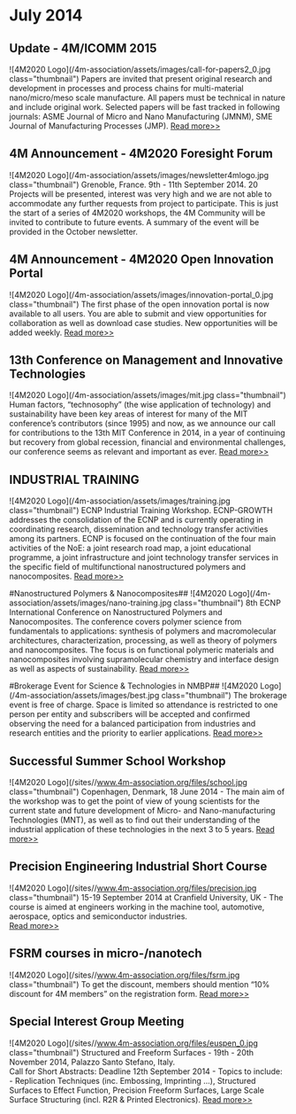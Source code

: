 # July 2014

## Update - 4M/ICOMM 2015

![4M2020 Logo](/4m-association/assets/images/call-for-papers2_0.jpg class="thumbnail")
Papers are invited that present original research and development in processes and process chains for multi-material nano/micro/meso scale manufacture. All papers must be technical in nature and include original work. Selected papers will be fast tracked in following journals: ASME Journal of Micro and Nano Manufacturing (JMNM), SME Journal of Manufacturing Processes (JMP).
[Read more>>](/4m-association/conference/2015)


## 4M Announcement - 4M2020 Foresight Forum

![4M2020 Logo](/4m-association/assets/images/newsletter4mlogo.jpg class="thumbnail")
Grenoble, France. 9th - 11th September 2014. 
20 Projects will be presented, interest was very high and we are not able to accommodate any further requests from project to participate.  This is just the start of a series of 4M2020 workshops, the 4M Community will be invited to contribute to future events. A summary of the event will be provided in the October newsletter.


## 4M Announcement - 4M2020 Open Innovation Portal

![4M2020 Logo](/4m-association/assets/images/innovation-portal_0.jpg class="thumbnail")
The first phase of the open innovation portal is now available to all users. You are able to submit and view opportunities for collaboration as well as download case studies.
New opportunities will be added weekly. 
[Read more>>](http://www.4m2020.eu/open-innovation-portal)


## 13th Conference on Management and Innovative Technologies

![4M2020 Logo](/4m-association/assets/images/mit.jpg class="thumbnail")
Human factors, “technosophy” (the wise application of  technology) and sustainability have been key areas of interest for  many of the MIT conference’s contributors (since 1995) and now, as we announce  our call for contributions to the 13th MIT  Conference in 2014, in a year of continuing but recovery from global recession, financial and environmental challenges, our conference seems as relevant and important as ever. 
[Read more>>](http://mitconference.wordpress.com/)


## INDUSTRIAL TRAINING

![4M2020 Logo](/4m-association/assets/images/training.jpg class="thumbnail")
ECNP Industrial Training Workshop. 
ECNP-GROWTH addresses the consolidation of the ECNP and is currently operating in coordinating research, dissemination and technology transfer activities among its partners. ECNP is focused on the continuation of the four main activities of the NoE: a joint research road map, a joint educational programme, a joint infrastructure and joint technology transfer services in the specific field of multifunctional nanostructured polymers and nanocomposites.
[Read more>>](http://www.ecnp-eu.org/dresdenI_T.php)
 

#Nanostructured Polymers & Nanocomposites##
![4M2020 Logo](/4m-association/assets/images/nano-training.jpg class="thumbnail")
8th ECNP International Conference on Nanostructured Polymers and Nanocomposites.
The conference covers polymer science from fundamentals to applications: synthesis of polymers and macromolecular architectures, characterization, processing, as well as theory of polymers and nanocomposites. The focus is on functional polymeric materials and nanocomposites involving supramolecular chemistry and interface design as well as aspects of sustainability.
[Read more>>](http://www.ecnp-eu.org/dresden.php)


#Brokerage Event for Science & Technologies in NMBP##
![4M2020 Logo](/4m-association/assets/images/best.jpg class="thumbnail")
The brokerage event is free of charge. Space is limited so attendance is restricted to one person per entity and subscribers will be accepted and confirmed observing the need for a balanced participation from industries and research entities and the priority to earlier applications.
[Read more>>](http://nanofutures.eu/brokerage/apply)


## Successful Summer School Workshop

![4M2020 Logo](/sites//www.4m-association.org/files/school.jpg class="thumbnail")
Copenhagen, Denmark, 18 June 2014 - The main aim of the workshop was to get the point of view of young scientists for the current state and future development of Micro- and Nano-manufacturing Technologies (MNT), as well as to find out their understanding of the industrial application of these technologies in the next 3 to 5 years.
[Read more>>](/4m-association/event/4M2020-Through-young-eyes-Workshop)


## Precision Engineering Industrial Short Course

![4M2020 Logo](/sites//www.4m-association.org/files/precision.jpg class="thumbnail")
15-19 September 2014 at Cranfield University, UK - The course is aimed at engineers working in the machine tool, automotive, aerospace, optics and semiconductor industries.  
[Read more>>](http://www.ultraprecision.org/news/events/precision-engineering-industrial-short-course/)


## FSRM courses in micro-/nanotech

![4M2020 Logo](/sites//www.4m-association.org/files/fsrm.jpg class="thumbnail")
To get the discount, members should mention “10% discount for 4M members” on the registration form.
[Read more>>](http://www.fsrm.ch/e/formAgenda.php)


## Special Interest Group Meeting

![4M2020 Logo](/sites//www.4m-association.org/files/euspen_0.jpg class="thumbnail")
Structured and Freeform Surfaces - 19th - 20th November 2014, Palazzo Santo Stefano, Italy.  
Call for Short Abstracts: Deadline 12th September 2014 - Topics to include: - Replication Techniques (inc. Embossing, Imprinting ...), Structured Surfaces to Effect Function, Precision Freeform Surfaces, Large Scale Surface Structuring (incl. R2R & Printed Electronics).
[Read more>>](http://www.euspen.eu/)